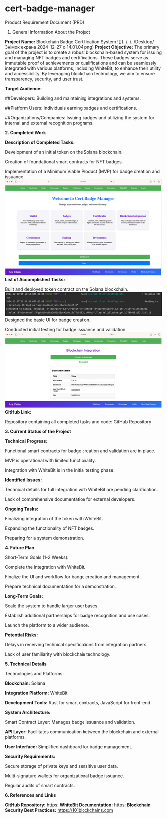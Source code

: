 # cert-badge-manager
Product Requirement Document (PRD)

1. General Information About the Project

**Project Name:** Blockchain Badge Certification System
![](../../../Desktop/Знімок екрана 2024-12-27 о 14.01.04.png)
**Project Objective:**
The primary goal of the project is to create a robust blockchain-based system for issuing and managing NFT badges and certifications. These badges serve as immutable proof of achievements or qualifications and can be seamlessly integrated with various platforms, including WhiteBit, to enhance their utility and accessibility. By leveraging blockchain technology, we aim to ensure transparency, security, and user trust.

**Target Audience:**

##Developers: Building and maintaining integrations and systems.

##Platform Users: Individuals earning badges and certifications.

##Organizations/Companies: Issuing badges and utilizing the system for internal and external recognition programs.

**2. Completed Work**

**Description of Completed Tasks:**

Development of an initial token on the Solana blockchain.

Creation of foundational smart contracts for NFT badges.

Implementation of a Minimum Viable Product (MVP) for badge creation and issuance.
![](1.png)
**List of Accomplished Tasks:**

Built and deployed token contract on the Solana blockchain.
![](3.png)
Designed the basic UI for badge creation.

Conducted initial testing for badge issuance and validation.
![](2.png)
**GitHub Link:**

Repository containing all completed tasks and code:
GitHub Repository

**3. Current Status of the Project**

**Technical Progress:**

Functional smart contracts for badge creation and validation are in place.

MVP is operational with limited functionality.

Integration with WhiteBit is in the initial testing phase.

**Identified Issues:**

Technical details for full integration with WhiteBit are pending clarification.

Lack of comprehensive documentation for external developers.

**Ongoing Tasks:**

Finalizing integration of the token with WhiteBit.

Expanding the functionality of NFT badges.

Preparing for a system demonstration.

**4. Future Plan**

Short-Term Goals (1-2 Weeks):

Complete the integration with WhiteBit.

Finalize the UI and workflow for badge creation and management.

Prepare technical documentation for a demonstration.

**Long-Term Goals:**

Scale the system to handle larger user bases.

Establish additional partnerships for badge recognition and use cases.

Launch the platform to a wider audience.

**Potential Risks:**

Delays in receiving technical specifications from integration partners.

Lack of user familiarity with blockchain technology.

**5. Technical Details**

Technologies and Platforms:

**Blockchain:** Solana

**Integration Platform:** WhiteBit

**Development Tools:** Rust for smart contracts, JavaScript for front-end.

**System Architecture:**

Smart Contract Layer: Manages badge issuance and validation.

**API Layer:** Facilitates communication between the blockchain and external platforms.

**User Interface:** Simplified dashboard for badge management.

**Security Requirements:**

Secure storage of private keys and sensitive user data.

Multi-signature wallets for organizational badge issuance.

Regular audits of smart contracts.

**6. References and Links**

**GitHub Repository:** https:
**WhiteBit Documentation:** https:
**Blockchain Security Best Practices:** https://101blockchains.com